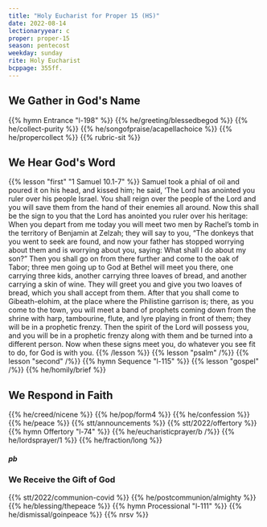 ```yaml
---
title: "Holy Eucharist for Proper 15 (HS)"
date: 2022-08-14
lectionaryyear: c
proper: proper-15
season: pentecost
weekday: sunday
rite: Holy Eucharist
bcppage: 355ff.
---
```


## We Gather in God's Name
{{% hymn Entrance "l-198" %}}
{{% he/greeting/blessedbegod %}}
{{% he/collect-purity %}}
{{% he/songofpraise/acapellachoice %}}
{{% he/propercollect %}}
{{% rubric-sit %}}

## We Hear God's Word
{{% lesson "first" "1 Samuel 10.1-7" %}}
Samuel took a phial of oil and poured it on his head, and kissed him; he said, ‘The Lord has anointed you ruler over his people Israel. You shall reign over the people of the Lord and you will save them from the hand of their enemies all around. Now this shall be the sign to you that the Lord has anointed you ruler over his heritage: When you depart from me today you will meet two men by Rachel’s tomb in the territory of Benjamin at Zelzah; they will say to you, “The donkeys that you went to seek are found, and now your father has stopped worrying about them and is worrying about you, saying: What shall I do about my son?” Then you shall go on from there further and come to the oak of Tabor; three men going up to God at Bethel will meet you there, one carrying three kids, another carrying three loaves of bread, and another carrying a skin of wine. They will greet you and give you two loaves of bread, which you shall accept from them. After that you shall come to Gibeath-elohim, at the place where the Philistine garrison is; there, as you come to the town, you will meet a band of prophets coming down from the shrine with harp, tambourine, flute, and lyre playing in front of them; they will be in a prophetic frenzy. Then the spirit of the Lord will possess you, and you will be in a prophetic frenzy along with them and be turned into a different person. Now when these signs meet you, do whatever you see fit to do, for God is with you.
{{% /lesson %}}
{{% lesson "psalm" /%}}
{{% lesson "second" /%}}
{{% hymn Sequence "l-115" %}}
{{% lesson "gospel" /%}}
{{% he/homily/brief %}}

## We Respond in Faith
{{% he/creed/nicene %}}
{{% he/pop/form4 %}}
{{% he/confession %}}
{{% he/peace %}}
{{% stt/announcements %}}
{{% stt/2022/offertory %}}
{{% hymn Offertory "l-74" %}}
{{% he/eucharisticprayer/b /%}}
{{% he/lordsprayer/1 %}}
{{% he/fraction/long %}}

##### pb
### We Receive the Gift of God
{{% stt/2022/communion-covid %}}
{{% he/postcommunion/almighty %}}
{{% he/blessing/thepeace %}}
{{% hymn Processional "l-111" %}}
{{% he/dismissal/goinpeace %}}
{{% nrsv %}}
